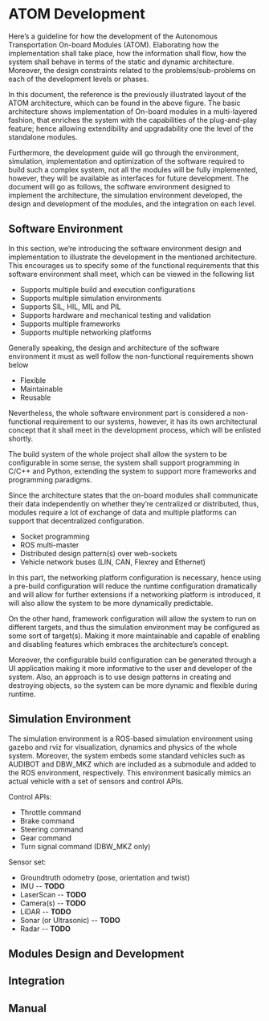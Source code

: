 # ATOM Development

Here’s a guideline for how the development of the Autonomous Transportation On-board Modules (ATOM). Elaborating how the implementation shall take place, how the information shall flow, how the system shall behave in terms of the static and dynamic architecture. Moreover, the design constraints related to the problems/sub-problems on each of the development levels or phases.

In this document, the reference is the previously illustrated layout of the ATOM architecture, which can be found in the above figure. The basic architecture shows implementation of On-board modules in a multi-layered fashion, that enriches the system with the capabilities of the plug-and-play feature; hence allowing extendibility and upgradability one the level of the standalone modules.

Furthermore, the development guide will go through the environment, simulation, implementation and optimization of the software required to build such a complex system, not all the modules will be fully implemented, however, they will be available as interfaces for future development. The document will go as follows, the software environment designed to implement the architecture, the simulation environment developed, the design and development of the modules, and the integration on each level.

## Software Environment

In this section, we’re introducing the software environment design and implementation to illustrate the development in the mentioned architecture. This encourages us to specify some of the functional requirements that this software environment shall meet, which can be viewed in the following list

- Supports multiple build and execution configurations
- Supports multiple simulation environments
- Supports SIL, HIL, MIL and PIL
- Supports hardware and mechanical testing and validation
- Supports multiple frameworks
- Supports multiple networking platforms

Generally speaking, the design and architecture of the software environment it must as well follow the non-functional requirements shown below

- Flexible
- Maintainable
- Reusable

Nevertheless, the whole software environment part is considered a non-functional requirement to our systems, however, it has its own architectural concept that it shall meet in the development process, which will be enlisted shortly.

The build system of the whole project shall allow the system to be configurable in some sense, the system shall support programming in C/C++ and Python, extending the system to support more frameworks and programming paradigms.

Since the architecture states that the on-board modules shall communicate their data independently on whether they’re centralized or distributed, thus, modules require a lot of exchange of data and multiple platforms can support that decentralized configuration.

- Socket programming
- ROS multi-master
- Distributed design pattern(s) over web-sockets
- Vehicle network buses (LIN, CAN, Flexrey and Ethernet)

In this part, the networking platform configuration is necessary, hence using a pre-build configuration will reduce the runtime configuration dramatically and will allow for further extensions if a networking platform is introduced, it will also allow the system to be more dynamically predictable.

On the other hand, framework configuration will allow the system to run on different targets, and thus the simulation environment may be configured as some sort of target(s). Making it more maintainable and capable of enabling and disabling features which embraces the architecture’s concept.

Moreover, the configurable build configuration can be generated through a UI application making it more informative to the user and developer of the system. Also, an approach is to use design patterns in creating and destroying objects, so the system can be more dynamic and flexible during runtime.

## Simulation Environment

The simulation environment is a ROS-based simulation environment using gazebo and rviz for visualization, dynamics and physics of the whole system. Moreover, the system embeds some standard vehicles such as AUDIBOT and DBW_MKZ which are included as a submodule and added to the ROS environment, respectively. This environment basically mimics an actual vehicle with a set of sensors and control APIs.

Control APIs:

- Throttle command
- Brake command
- Steering command
- Gear command
- Turn signal command (DBW_MKZ only)

Sensor set:

- Groundtruth odometry (pose, orientation and twist)
- IMU -- **TODO**
- LaserScan -- **TODO**
- Camera(s) -- **TODO**
- LiDAR -- **TODO**
- Sonar (or Ultrasonic) -- **TODO**
- Radar -- **TODO**

## Modules Design and Development

## Integration

## Manual
